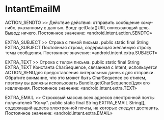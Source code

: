# IntantEmailM

ACTION_SENDTO >> 
Действие действия: отправить сообщение кому-либо, указанному в данных.
Ввод: getData()URI, описывающий цель.
Вывод: ничего.
Постоянное значение: «android.intent.action.SENDTO»

EXTRA_SUBJECT >>
Строка с темой письма.
public static final String EXTRA_SUBJECT
Постоянная строка, содержащая желаемую строку темы сообщения.
Постоянное значение: «android.intent.extra.SUBJECT»

EXTRA_TEXT >>
Строка с телом письма.
public static final String EXTRA_TEXT
Константа CharSequence, связанная с Intent, используется ACTION_SENDдля предоставления литеральных данных для отправки.
Обратите внимание, что это может быть CharSequence со стилем, поэтому вы должны использовать Bundle.getCharSequence()для его извлечения.
Постоянное значение: «android.intent.extra.TEXT»

EXTRA_EMAIL >>
Строковый массив всех адресов электронной почты получателей "Кому".
public static final String EXTRA_EMAIL
String[], содержащий адреса электронной почты, на которые следует доставить.
Постоянное значение: «android.intent.extra.EMAIL»

